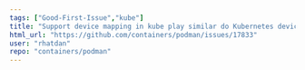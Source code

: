 ```yaml
---
tags: ["Good-First-Issue","kube"]
title: "Support device mapping in kube play similar do Kubernetes device plugins"
html_url: "https://github.com/containers/podman/issues/17833"
user: "rhatdan"
repo: "containers/podman"
---
```


